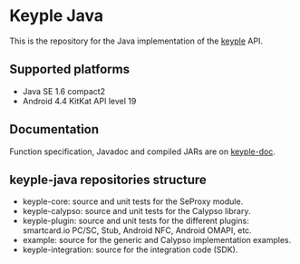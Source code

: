 # Keyple Java

This is the repository for the Java implementation of the [keyple](https://keyple.org/) API.

## Supported platforms
- Java SE 1.6 compact2
- Android 4.4 KitKat API level 19

## Documentation
Function specification, Javadoc and compiled JARs are on [keyple-doc](https://calypsonet.github.io/keyple-doc/).

## keyple-java repositories structure

- keyple-core: source and unit tests for the SeProxy module.
- keyple-calypso: source and unit tests for the Calypso library.
- keyple-plugin: source and unit tests for the different plugins: smartcard.io PC/SC, Stub, Android NFC, Android OMAPI, etc.
- example: source for the generic and Calypso implementation examples.
- keyple-integration: source for the integration code (SDK).
